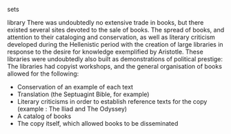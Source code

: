 

sets

library
There was undoubtedly no extensive trade in books, but there existed several sites devoted to the sale of books.
The spread of books, and attention to their cataloging and conservation, as well as literary criticism developed during the Hellenistic period with the creation of large libraries in response to the desire for knowledge exemplified by Aristotle. These libraries were undoubtedly also built as demonstrations of political prestige:
The libraries had copyist workshops, and the general organisation of books allowed for the following:
- Conservation of an example of each text
- Translation (the Septuagint Bible, for example)
- Literary criticisms in order to establish reference texts for the copy (example : The Iliad and The Odyssey)
- A catalog of books
- The copy itself, which allowed books to be disseminated
